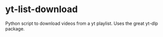 # yt-list-download
Python script to download videos from a yt playlist. Uses the great yt-dlp package.

